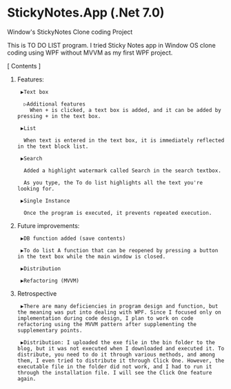 # StickyNotes.App (.Net 7.0)
Window's StickyNotes Clone coding Project

This is TO DO LIST program. I tried Sticky Notes app in Window OS clone coding using WPF without MVVM as my first WPF project.

 
[ Contents ]

1. Features:

        ▶Text box
      
         ▷Additional features
           When + is clicked, a text box is added, and it can be added by pressing + in the text box.
      
        ▶List
      
         When text is entered in the text box, it is immediately reflected in the text block list.
      
        ▶Search
      
         Added a highlight watermark called Search in the search textbox.
      
         As you type, the To do list highlights all the text you're looking for.
      
        ▶Single Instance
      
         Once the program is executed, it prevents repeated execution.

 

2. Future improvements:

        ▶DB function added (save contents)
        
        ▶To do list A function that can be reopened by pressing a button in the text box while the main window is closed.
        
        ▶Distribution
        
        ▶Refactoring (MVVM)

 

3. Retrospective

        ▶There are many deficiencies in program design and function, but the meaning was put into dealing with WPF. Since I focused only on implementation during code design, I plan to work on code refactoring using the MVVM pattern after supplementing the supplementary points.
        
        ▶Distribution: I uploaded the exe file in the bin folder to the blog, but it was not executed when I downloaded and executed it. To distribute, you need to do it through various methods, and among them, I even tried to distribute it through Click One. However, the executable file in the folder did not work, and I had to run it through the installation file. I will see the Click One feature again.
